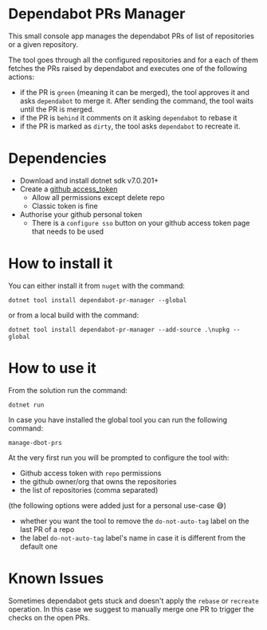 # Dependabot PRs Manager

This small console app manages the dependabot PRs of list of repositories or a given repository.

The tool goes through all the configured repositories and for a each of them fetches the PRs raised by dependabot and executes one of the following actions:
- if the PR is `green` (meaning it can be merged), the tool approves it and asks `dependabot` to merge it. After sending the command, the tool waits until the PR is merged. 
- if the PR is `behind` it comments on it asking `dependabot` to rebase it
- if the PR is marked as `dirty`, the tool asks `dependabot` to recreate it.

# Dependencies

- Download and install dotnet sdk v7.0.201+
- Create a [github access_token](https://docs.github.com/en/authentication/keeping-your-account-and-data-secure/creating-a-personal-access-token) 
  - Allow all permissions except delete repo
  - Classic token is fine
- Authorise your github personal token
  - There is a `configure sso` button on your github access token page that needs to be used

# How to install it

You can either install it from `nuget` with the command:

```
dotnet tool install dependabot-pr-manager --global
```

or from a local build with the command:

```
dotnet tool install dependabot-pr-manager --add-source .\nupkg --global
```

# How to use it

From the solution run the command:

```
dotnet run
```

In case you have installed the global tool you can run the following command:

```
manage-dbot-prs
```

At the very first run you will be prompted to configure the tool with:
- Github access token with `repo` permissions
- the github owner/org that owns the repositories
- the list of repositories (comma separated)

(the following options were added just for a personal use-case 😅)
- whether you want the tool to remove the `do-not-auto-tag` label on the last PR of a repo
- the label `do-not-auto-tag` label's name in case it is different from the default one

# Known Issues

Sometimes dependabot gets stuck and doesn't apply the `rebase` or `recreate` operation. In this case we suggest to manually merge one PR to trigger the checks on the open PRs.
